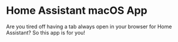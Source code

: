 # Home Assistant macOS App
Are you tired off having a tab always open in your browser for Home Assistant? So this app is for you!

